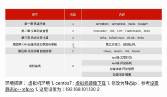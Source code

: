 
![](BEFORE/附件/Pasted%20image%2020231103152957.png)
环境搭建：
	虚拟机环境
		1. centos7 : [虚拟机镜像下载](虚拟机镜像下载.md)
			1. 修改为静态ip：参考[设置静态ip--m1pro](课程&笔记/技术栈/尚硅谷/谷粒商城/步骤与问题/recources/设置静态ip--m1pro.md)
				1. 这里设置为：192.168.101.130
			2. 